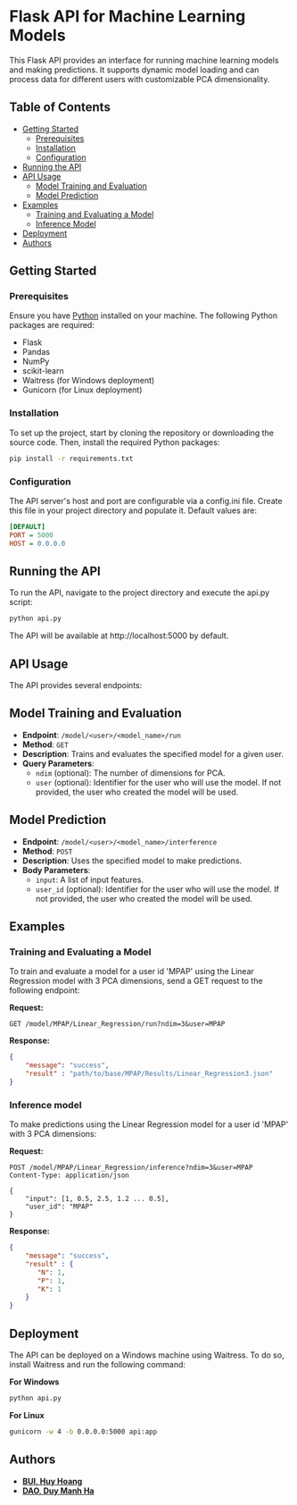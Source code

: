 # Flask API for Machine Learning Models

This Flask API provides an interface for running machine learning models and making predictions. It supports dynamic model loading and can process data for different users with customizable PCA dimensionality.

## Table of Contents
- [Getting Started](#getting-started)
  - [Prerequisites](#prerequisites)
  - [Installation](#installation)
  - [Configuration](#configuration)
- [Running the API](#running-the-api)
- [API Usage](#api-usage)
  - [Model Training and Evaluation](#model-training-and-evaluation)
  - [Model Prediction](#model-prediction)
- [Examples](#examples)
  - [Training and Evaluating a Model](#training-and-evaluating-a-model)
  - [Inference Model](#inference-model)
- [Deployment](#deployment)
- [Authors](#authors)


## Getting Started

### Prerequisites

Ensure you have [Python]('https://python.org/download') installed on your machine. The following Python packages are required:

- Flask
- Pandas
- NumPy
- scikit-learn
- Waitress (for Windows deployment)
- Gunicorn (for Linux deployment)

### Installation

To set up the project, start by cloning the repository or downloading the source code. Then, install the required Python packages:

```bash
pip install -r requirements.txt
```

### Configuration
The API server's host and port are configurable via a config.ini file. Create this file in your project directory and populate it. Default values are:
```ini
[DEFAULT]
PORT = 5000
HOST = 0.0.0.0
```

## Running the API
To run the API, navigate to the project directory and execute the api.py script:
```bash
python api.py
```
The API will be available at http://localhost:5000 by default.

## API Usage
The API provides several endpoints:
## Model Training and Evaluation

- **Endpoint**: `/model/<user>/<model_name>/run`
- **Method**: `GET`
- **Description**: Trains and evaluates the specified model for a given user.
- **Query Parameters**:
  - `ndim` (optional): The number of dimensions for PCA.
  - `user` (optional): Identifier for the user who will use the model. If not provided, the user who created the model will be used.

## Model Prediction

- **Endpoint**: `/model/<user>/<model_name>/interference`
- **Method**: `POST`
- **Description**: Uses the specified model to make 
predictions.
- **Body Parameters**:
  - `input`: A list of input features.
  - `user_id` (optional): Identifier for the user who will use the model. If not provided, the user who created the model will be used.

## Examples

### Training and Evaluating a Model

To train and evaluate a model for a user id 'MPAP' using the Linear Regression model with 3 PCA dimensions, send a GET request to the following endpoint:

**Request:**

```http
GET /model/MPAP/Linear_Regression/run?ndim=3&user=MPAP
```

**Response:**

```json
{
    "message": "success",
    "result" : "path/to/base/MPAP/Results/Linear_Regression3.json"
}
```

### Inference model
To make predictions using the Linear Regression model for a user id 'MPAP' with 3 PCA dimensions:

**Request:**

```http
POST /model/MPAP/Linear_Regression/inference?ndim=3&user=MPAP
Content-Type: application/json

{
    "input": [1, 0.5, 2.5, 1.2 ... 0.5],
    "user_id": "MPAP"
}
```

**Response:**

```json
{
    "message": "success",
    "result" : {
       "N": 1,
       "P": 1,
       "K": 1
    }
}
```

## Deployment
The API can be deployed on a Windows machine using Waitress. To do so, install Waitress and run the following command:

**For Windows**
```bash
python api.py
```
**For Linux**
```bash
gunicorn -w 4 -b 0.0.0.0:5000 api:app
```
## Authors
- [**BUI, Huy Hoang**](https://github.com/bhhoang)
- [**DAO, Duy Manh Ha**](https://github.com/R1verrrr)